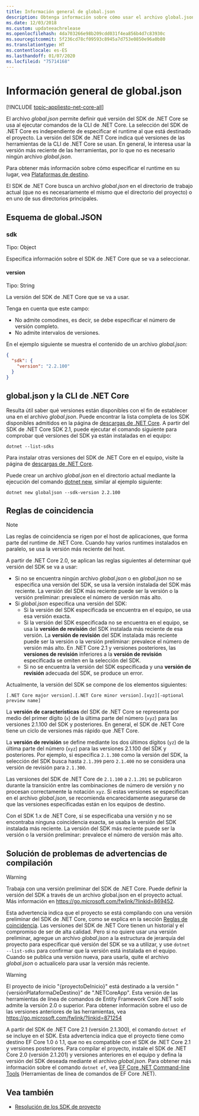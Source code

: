 ```yaml
---
title: Información general de global.json
description: Obtenga información sobre cómo usar el archivo global.json para establecer la versión del SDK de .NET Core al ejecutar comandos de la CLI de .NET Core.
ms.date: 12/03/2018
ms.custom: updateeachrelease
ms.openlocfilehash: 4da703266e98b209cdd031f4ea856b4d7c83930c
ms.sourcegitcommit: 5f236cd78cf09593c8945a7d753e0850e96a0b80
ms.translationtype: HT
ms.contentlocale: es-ES
ms.lasthandoff: 01/07/2020
ms.locfileid: "75714168"
---
```

# <a name="globaljson-overview"></a>Información general de global.json

[!INCLUDE [topic-appliesto-net-core-all](../../../includes/topic-appliesto-net-core-all.md)]

El archivo *global.json* permite definir qué versión del SDK de .NET Core se usa al ejecutar comandos de la CLI de .NET Core. La selección del SDK de .NET Core es independiente de especificar el runtime al que está destinado el proyecto. La versión del SDK de .NET Core indica qué versiones de las herramientas de la CLI de .NET Core se usan. En general, le interesa usar la versión más reciente de las herramientas, por lo que no es necesario ningún archivo *global.json*.

Para obtener más información sobre cómo especificar el runtime en su lugar, vea [Plataformas de destino](../../standard/frameworks.md).

El SDK de .NET Core busca un archivo *global.json* en el directorio de trabajo actual (que no es necesariamente el mismo que el directorio del proyecto) o en uno de sus directorios principales.

## <a name="globaljson-schema"></a>Esquema de global.JSON

### <a name="sdk"></a>sdk

Tipo: Object

Especifica información sobre el SDK de .NET Core que se va a seleccionar.

#### <a name="version"></a>version

Tipo: String

La versión del SDK de .NET Core que se va a usar.

Tenga en cuenta que este campo:

- No admite comodines, es decir, se debe especificar el número de versión completo.
- No admite intervalos de versiones.

En el ejemplo siguiente se muestra el contenido de un archivo *global.json*:

```json
{
  "sdk": {
    "version": "2.2.100"
  }
}
```

## <a name="globaljson-and-the-net-core-cli"></a>global.json y la CLI de .NET Core

Resulta útil saber qué versiones están disponibles con el fin de establecer una en el archivo *global.json*. Puede encontrar la lista completa de los SDK disponibles admitidos en la página de [descargas de .NET Core](https://dotnet.microsoft.com/download/dotnet-core). A partir del SDK de .NET Core SDK 2.1, puede ejecutar el comando siguiente para comprobar qué versiones del SDK ya están instaladas en el equipo:

```dotnetcli
dotnet --list-sdks
```

Para instalar otras versiones del SDK de .NET Core en el equipo, visite la página de [descargas de .NET Core](https://dotnet.microsoft.com/download/dotnet-core).

Puede crear un archivo *global.json* en el directorio actual mediante la ejecución del comando [dotnet new](dotnet-new.md), similar al ejemplo siguiente:

```dotnetcli
dotnet new globaljson --sdk-version 2.2.100
```

## <a name="matching-rules"></a>Reglas de coincidencia

> [!NOTE]
> Las reglas de coincidencia se rigen por el host de aplicaciones, que forma parte del runtime de .NET Core.
> Cuando hay varios runtimes instalados en paralelo, se usa la versión más reciente del host.

A partir de .NET Core 2.0, se aplican las reglas siguientes al determinar qué versión del SDK se va a usar:

- Si no se encuentra ningún archivo *global.json* o en *global.json* no se especifica una versión del SDK, se usa la versión instalada del SDK más reciente. La versión del SDK más reciente puede ser la versión o la versión preliminar: prevalece el número de versión más alto.
- Si *global.json* especifica una versión del SDK:
  - Si la versión del SDK especificada se encuentra en el equipo, se usa esa versión exacta.
  - Si la versión del SDK especificada no se encuentra en el equipo, se usa la **versión de revisión** del SDK instalada más reciente de esa versión. La **versión de revisión** del SDK instalada más reciente puede ser la versión o la versión preliminar: prevalece el número de versión más alto. En .NET Core 2.1 y versiones posteriores, las **versiones de revisión** inferiores a la **versión de revisión** especificada se omiten en la selección del SDK.
  - Si no se encuentra la versión del SDK especificada y una **versión de revisión** adecuada del SDK, se produce un error.

Actualmente, la versión del SDK se compone de los elementos siguientes:

`[.NET Core major version].[.NET Core minor version].[xyz][-optional preview name]`

La **versión de características** del SDK de .NET Core se representa por medio del primer dígito (`x`) de la última parte del número (`xyz`) para las versiones 2.1.100 del SDK y posteriores. En general, el SDK de .NET Core tiene un ciclo de versiones más rápido que .NET Core.

La **versión de revisión** se define mediante los dos últimos dígitos (`yz`) de la última parte del número (`xyz`) para las versiones 2.1.100 del SDK y posteriores. Por ejemplo, si especifica `2.1.300` como la versión del SDK, la selección del SDK busca hasta `2.1.399` pero `2.1.400` no se considera una versión de revisión para `2.1.300`.

Las versiones del SDK de .NET Core de `2.1.100` a `2.1.201` se publicaron durante la transición entre las combinaciones de número de versión y no procesan correctamente la notación `xyz`. Si estas versiones se especifican en el archivo *global.json*, se recomienda encarecidamente asegurarse de que las versiones especificadas están en los equipos de destino.

Con el SDK 1.x de .NET Core, si se especificaba una versión y no se encontraba ninguna coincidencia exacta, se usaba la versión del SDK instalada más reciente. La versión del SDK más reciente puede ser la versión o la versión preliminar: prevalece el número de versión más alto.

## <a name="troubleshooting-build-warnings"></a>Solución de problemas de advertencias de compilación

> [!WARNING]
> Trabaja con una versión preliminar del SDK de .NET Core. Puede definir la versión del SDK a través de un archivo global.json en el proyecto actual. Más información en <https://go.microsoft.com/fwlink/?linkid=869452>.

Esta advertencia indica que el proyecto se está compilando con una versión preliminar del SDK de .NET Core, como se explica en la sección [Reglas de coincidencia](#matching-rules). Las versiones del SDK de .NET Core tienen un historial y el compromiso de ser de alta calidad. Pero si no quiere usar una versión preliminar, agregue un archivo *global.json* a la estructura de jerarquía del proyecto para especificar qué versión del SDK se va a utilizar, y use `dotnet --list-sdks` para confirmar que la versión está instalada en el equipo. Cuando se publica una versión nueva, para usarla, quite el archivo *global.json* o actualícelo para usar la versión más reciente.

> [!WARNING]
> El proyecto de inicio "{proyectoDeInicio}" está destinado a la versión "{versiónPlataformaDeDestino}" de ".NETCoreApp". Esta versión de las herramientas de línea de comandos de Entity Framework Core .NET solo admite la versión 2.0 o superior. Para obtener información sobre el uso de las versiones anteriores de las herramientas, vea <https://go.microsoft.com/fwlink/?linkid=871254>

A partir del SDK de .NET Core 2.1 (versión 2.1.300), el comando `dotnet ef` se incluye en el SDK. Esta advertencia indica que el proyecto tiene como destino EF Core 1.0 ó 1.1, que no es compatible con el SDK de .NET Core 2.1 y versiones posteriores. Para compilar el proyecto, instale el SDK de .NET Core 2.0 (versión 2.1.201) y versiones anteriores en el equipo y defina la versión del SDK deseada mediante el archivo *global.json*. Para obtener más información sobre el comando `dotnet ef`, vea [EF Core .NET Command-line Tools](/ef/core/miscellaneous/cli/dotnet) (Herramientas de línea de comandos de EF Core .NET).

## <a name="see-also"></a>Vea también

- [Resolución de los SDK de proyecto](/visualstudio/msbuild/how-to-use-project-sdk#how-project-sdks-are-resolved)
